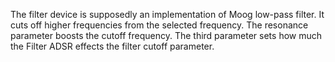 The filter device is supposedly an implementation of Moog low-pass filter. It cuts off higher frequencies from the selected frequency. The resonance parameter boosts the cutoff frequency. The third parameter sets how much the Filter ADSR effects the filter cutoff parameter.